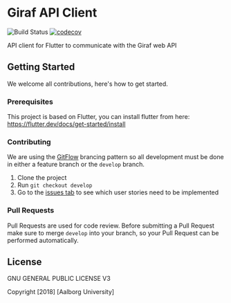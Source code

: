 # Giraf API Client

![Build Status](https://github.com/aau-giraf/weekplanner/workflows/CI/badge.svg?branch=master)
[![codecov](https://codecov.io/gh/aau-giraf/api_client/branch/develop/graph/badge.svg)](https://codecov.io/gh/aau-giraf/api_client)

API client for Flutter to communicate with the Giraf web API

## Getting Started

We welcome all contributions, here's how to get started.

### Prerequisites

This project is based on Flutter, you can install flutter from here: https://flutter.dev/docs/get-started/install


### Contributing

We are using the [GitFlow](https://github.com/aau-giraf/wiki/blob/master/process_manual/code_workflow.md#essential-parts-of-gitflow) brancing pattern so all development must be done in either a feature branch or the `develop` branch.

1. Clone the project
2. Run `git checkout develop`
3. Go to the [issues tab](https://github.com/aau-giraf/api_client/issues) to see which user stories need to be implemented

### Pull Requests

Pull Requests are used for code review. Before submitting a Pull Request make sure to merge `develop` into your branch, so your Pull Request can be performed automatically.

## License

GNU GENERAL PUBLIC LICENSE V3

Copyright [2018] [Aalborg University]
